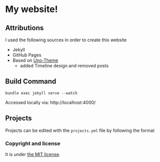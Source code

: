 # My website!

## Attributions

I used the following sources in order to create this website

* Jekyll
* GitHub Pages
* Based on [Uno-Theme](https://github.com/joshgerdes/jekyll-uno)
  * added Timeline design and removed posts

## Build Command
`bundle exec jekyll serve --watch`

Accessed locally via: http://localhost:4000/

## Projects
Projects can be edited with the `projects.yml` file by following the format

### Copyright and license
It is under [the MIT license](/LICENSE).
